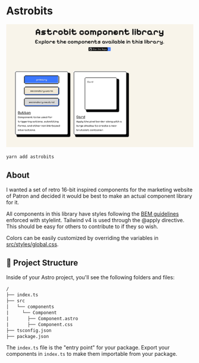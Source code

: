 # Astrobits

![astrobits-preview-image](./astrobit-component-library.png)

```sh
yarn add astrobits
```

## About

I wanted a set of retro 16-bit inspired components for the marketing website of Patron and decided it would be best to make an actual component library for it.

All components in this library have styles following the [BEM guidelines](https://getbem.com/naming/) enforced with stylelint. Tailwind v4 is used through the @apply directive. This should be easy for others to contribute to if they so wish.

Colors can be easily customized by overriding the variables in [src/styles/global.css](./src/styles/global.css).

## 🚀 Project Structure

Inside of your Astro project, you'll see the following folders and files:

```text
/
├── index.ts
├── src
│   └── components
|     └── Component
|       ├── Component.astro
|       ├── Component.css
├── tsconfig.json
├── package.json
```

The `index.ts` file is the "entry point" for your package. Export your components in `index.ts` to make them importable from your package.
